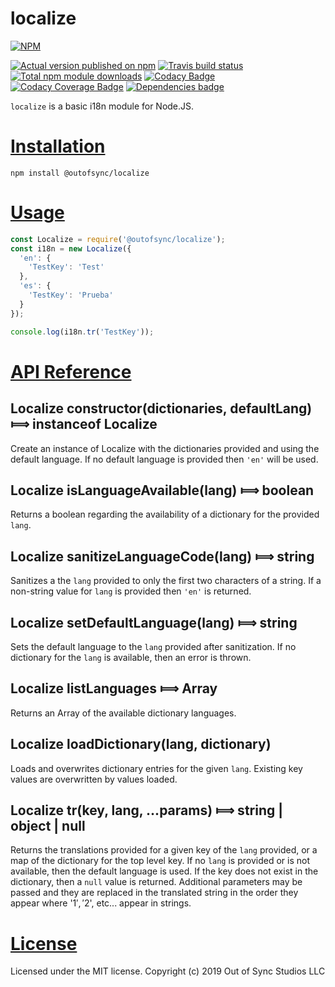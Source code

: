 # localize

[![NPM](https://nodei.co/npm/@outofsync/localize.png?downloads=true)](https://nodei.co/npm/@outofsync/localize/)

[![Actual version published on npm](http://img.shields.io/npm/v/@outofsync/localize.svg)](https://www.npmjs.org/package/@outofsync/localize)
[![Travis build status](https://travis-ci.org/OutOfSyncStudios/localize.svg?branch=master)](https://www.npmjs.org/package/@outofsync/localize)
[![Total npm module downloads](http://img.shields.io/npm/dt/@outofsync/localize.svg)](https://www.npmjs.org/package/@outofsync/localize)
[![Codacy Badge](https://api.codacy.com/project/badge/Grade/3b5ac916dabe4d89aa08346f70acc301)](https://www.codacy.com/app/OutOfSyncStudios/localize?utm_source=github.com&amp;utm_medium=referral&amp;utm_content=OutOfSyncStudios/localize&amp;utm_campaign=Badge_Grade)
[![Codacy Coverage Badge](https://api.codacy.com/project/badge/Coverage/3b5ac916dabe4d89aa08346f70acc301)](https://www.codacy.com/app/OutOfSyncStudios/localize?utm_source=github.com&utm_medium=referral&utm_content=OutOfSyncStudios/localize&utm_campaign=Badge_Coverage)
[![Dependencies badge](https://david-dm.org/OutOfSyncStudios/localize/status.svg)](https://david-dm.org/OutOfSyncStudios/localize?view=list)

`localize` is a basic i18n module for Node.JS.

# [Installation](#installation)
<a name="installation"></a>

```shell
npm install @outofsync/localize
```

# [Usage](#usage)
<a name="usage"></a>

```js
const Localize = require('@outofsync/localize');
const i18n = new Localize({
  'en': {
    'TestKey': 'Test'
  },
  'es': {
    'TestKey': 'Prueba'
  }
});

console.log(i18n.tr('TestKey'));
```

# [API Reference](#api)
<a name="api"></a>

## Localize constructor(dictionaries, defaultLang) &#x27fe; instanceof Localize
Create an instance of Localize with the dictionaries provided and using the default language. If no default language is provided then `'en'` will be used.

## Localize isLanguageAvailable(lang) &#x27fe; boolean
Returns a boolean regarding the availability of a dictionary for the provided `lang`.

## Localize sanitizeLanguageCode(lang) &#x27fe; string
Sanitizes a the `lang` provided to only the first two characters of a string. If a non-string value for `lang` is provided then `'en'` is returned.

## Localize setDefaultLanguage(lang) &#x27fe; string
Sets the default language to the `lang` provided after sanitization. If no dictionary for the `lang` is available, then an error is thrown.

## Localize listLanguages &#x27fe; Array<string>
Returns an Array of the available dictionary languages.

## Localize loadDictionary(lang, dictionary)
Loads and overwrites dictionary entries for the given `lang`. Existing key values are overwritten by values loaded.

## Localize tr(key, lang, ...params) &#x27fe; string | object | null
Returns the translations provided for a given key of the `lang` provided, or a map of the dictionary for the top level key. If no `lang` is provided or is not available, then the default language is used. If the key does not exist in the dictionary, then a `null` value is returned. Additional parameters may be passed and they are replaced in the translated string in the order they appear where '$1', '$2', etc... appear in strings.

# [License](#license)
<a name="license"></a>

Licensed under the MIT license.
Copyright (c) 2019 Out of Sync Studios LLC
